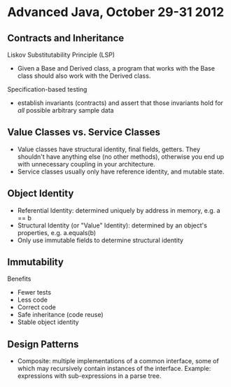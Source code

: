 Advanced Java, October 29-31 2012
=================================

Contracts and Inheritance
-------------------------

Liskov Substitutability Principle (LSP)

  - Given a Base and Derived class, a program that works with the Base class should also work with the Derived class.

Specification-based testing

  - establish invariants (contracts) and assert that those invariants hold for *all* possible arbitrary sample data

Value Classes vs. Service Classes
---------------------------------

  - Value classes have structural identity, final fields, getters. They shouldn't have anything else (no other methods), otherwise you end up with unnecessary coupling in your architecture.
  - Service classes usually only have reference identity, and mutable state.

Object Identity
---------------

  - Referential Identity: determined uniquely by address in memory, e.g. a == b
  - Structural Identity (or "Value" Identity): determined by an object's properties, e.g. a.equals(b)
  - Only use immutable fields to determine structural identity

Immutability
------------

Benefits

  - Fewer tests
  - Less code
  - Correct code
  - Safe inheritance (code reuse)
  - Stable object identity

Design Patterns
---------------

  - Composite: multiple implementations of a common interface, some of which may recursively contain instances of the interface. Example: expressions with sub-expressions in a parse tree.
